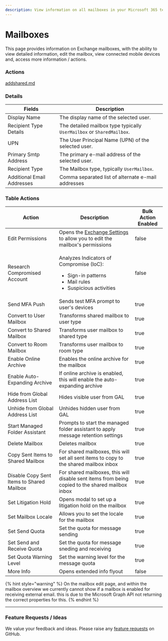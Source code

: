 ```yaml
---
description: View information on all mailboxes in your Microsoft 365 tenants.
---
```


# Mailboxes

This page provides information on Exchange mailboxes, with the ability to view detailed information, edit the mailbox, view connected mobile devices and, access more information / actions.

### Actions

[addshared.md](addshared.md "mention")

### Details

| Fields                     | Description                                                           |
| -------------------------- | --------------------------------------------------------------------- |
| Display Name               | The display name of the selected user.                                |
| Recipient Type Details     | The detailed mailbox type typically `UserMailbox` or `SharedMailbox`. |
| UPN                        | The User Principal Name (UPN) of the selected user.                   |
| Primary Smtp Address       | The primary e-mail address of the selected user.                      |
| Recipient Type             | The Mailbox type, typically `UserMailbox`.                            |
| Additional Email Addresses | Comma separated list of alternate e-mail addresses                    |

### Table Actions

<table><thead><tr><th>Action</th><th>Description</th><th data-type="checkbox">Bulk Action Enabled</th></tr></thead><tbody><tr><td>Edit Permissions</td><td>Opens the <a href="../../../identity/administration/users/user/exchange.md">Exchange Settings</a> to allow you to edit the mailbox's permissions</td><td>false</td></tr><tr><td>Research Compromised Account</td><td><p></p><p>Analyzes Indicators of Compromise (IoC):</p><ul><li>Sign-in patterns</li><li>Mail rules</li><li>Suspicious activities</li></ul></td><td>false</td></tr><tr><td>Send MFA Push</td><td>Sends test MFA prompt to user's devices</td><td>true</td></tr><tr><td>Convert to User Mailbox</td><td>Transforms shared mailbox to user type</td><td>true</td></tr><tr><td>Convert to Shared Mailbox</td><td>Transforms user mailbox to shared type</td><td>true</td></tr><tr><td>Convert to Room Mailbox</td><td>Transforms user mailbox to room type</td><td>true</td></tr><tr><td>Enable Online Archive</td><td>Enables the online archive for the mailbox</td><td>true</td></tr><tr><td>Enable Auto-Expanding Archive</td><td>If online archive is enabled, this will enable the auto-expanding archive</td><td>true</td></tr><tr><td>Hide from Global Address List</td><td>Hides visible user from GAL</td><td>true</td></tr><tr><td>Unhide from Global Address List</td><td>Unhides hidden user from GAL</td><td>true</td></tr><tr><td>Start Managed Folder Assistant</td><td>Prompts to start the managed folder assistant to apply message retention settings</td><td>true</td></tr><tr><td>Delete Mailbox</td><td>Deletes mailbox</td><td>true</td></tr><tr><td>Copy Sent Items to Shared Mailbox</td><td>For shared mailboxes, this will set all sent items to copy to the shared mailbox inbox</td><td>true</td></tr><tr><td>Disable Copy Sent Items to Shared Mailbox</td><td>For shared mailboxes, this will disable sent items from being copied to the shared mailbox inbox</td><td>true</td></tr><tr><td>Set Litigation Hold</td><td>Opens modal to set up a litigation hold on the mailbox</td><td>true</td></tr><tr><td>Set Mailbox Locale</td><td>Allows you to set the locale for the mailbox</td><td>true</td></tr><tr><td>Set Send Quota</td><td>Set the quota for message sending</td><td>true</td></tr><tr><td>Set Send and Receive Quota</td><td>Set the quota for message sneding and receiving</td><td>true</td></tr><tr><td>Set Quota Warning Level</td><td>Set the warning level for the message quota</td><td>true</td></tr><tr><td>More Info</td><td>Opens extended info flyout</td><td>false</td></tr></tbody></table>

{% hint style="warning" %}
On the mailbox edit page, and within the mailbox overview we currently cannot show if a mailbox is enabled for receiving external email. this is due to the Microsoft Graph API not returning the correct properties for this.
{% endhint %}

***

### Feature Requests / Ideas

We value your feedback and ideas. Please raise any [feature requests](https://github.com/KelvinTegelaar/CIPP/issues/new?assignees=\&labels=enhancement%2Cno-priority\&projects=\&template=feature.yml\&title=%5BFeature+Request%5D%3A+) on GitHub.
